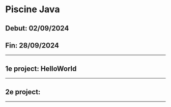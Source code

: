 # Piscine Java

## Debut: 02/09/2024
## Fin: 28/09/2024

*****************************************************

## 1e project: HelloWorld

*****************************************************

## 2e project:

*****************************************************